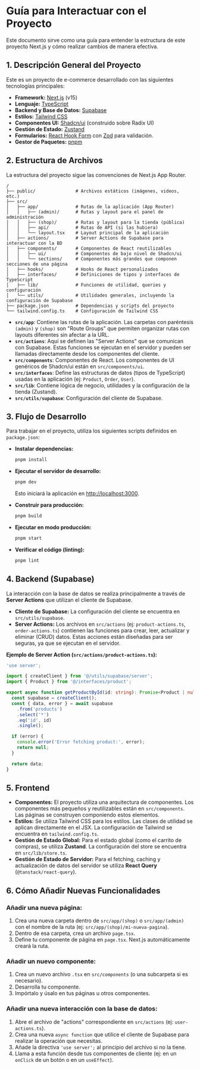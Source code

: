 
# Guía para Interactuar con el Proyecto

Este documento sirve como una guía para entender la estructura de este proyecto Next.js y cómo realizar cambios de manera efectiva.

## 1. Descripción General del Proyecto

Este es un proyecto de e-commerce desarrollado con las siguientes tecnologías principales:

- **Framework:** [Next.js](https://nextjs.org/) (v15)
- **Lenguaje:** [TypeScript](https://www.typescriptlang.org/)
- **Backend y Base de Datos:** [Supabase](https://supabase.io/)
- **Estilos:** [Tailwind CSS](https://tailwindcss.com/)
- **Componentes UI:** [Shadcn/ui](https://ui.shadcn.com/) (construido sobre Radix UI)
- **Gestión de Estado:** [Zustand](https://github.com/pmndrs/zustand)
- **Formularios:** [React Hook Form](https://react-hook-form.com/) con [Zod](https://zod.dev/) para validación.
- **Gestor de Paquetes:** [pnpm](https://pnpm.io/)

## 2. Estructura de Archivos

La estructura del proyecto sigue las convenciones de Next.js App Router.

```
/
├── public/               # Archivos estáticos (imágenes, videos, etc.)
├── src/
│   ├── app/              # Rutas de la aplicación (App Router)
│   │   ├── (admin)/      # Rutas y layout para el panel de administración
│   │   ├── (shop)/       # Rutas y layout para la tienda (pública)
│   │   ├── api/          # Rutas de API (si las hubiera)
│   │   └── layout.tsx    # Layout principal de la aplicación
│   ├── actions/          # Server Actions de Supabase para interactuar con la BD
│   ├── components/       # Componentes de React reutilizables
│   │   ├── ui/           # Componentes de bajo nivel de Shadcn/ui
│   │   └── sections/     # Componentes más grandes que componen secciones de una página
│   ├── hooks/            # Hooks de React personalizados
│   ├── interfaces/       # Definiciones de tipos y interfaces de TypeScript
│   ├── lib/              # Funciones de utilidad, queries y configuración
│   └── utils/            # Utilidades generales, incluyendo la configuración de Supabase
├── package.json          # Dependencias y scripts del proyecto
└── tailwind.config.ts    # Configuración de Tailwind CSS
```

- **`src/app`**: Contiene las rutas de la aplicación. Las carpetas con paréntesis `(admin)` y `(shop)` son "Route Groups" que permiten organizar rutas con layouts diferentes sin afectar a la URL.
- **`src/actions`**: Aquí se definen las "Server Actions" que se comunican con Supabase. Estas funciones se ejecutan en el servidor y pueden ser llamadas directamente desde los componentes del cliente.
- **`src/components`**: Componentes de React. Los componentes de UI genéricos de Shadcn/ui están en `src/components/ui`.
- **`src/interfaces`**: Define las estructuras de datos (tipos de TypeScript) usadas en la aplicación (ej: `Product`, `Order`, `User`).
- **`src/lib`**: Contiene lógica de negocio, utilidades y la configuración de la tienda (Zustand).
- **`src/utils/supabase`**: Configuración del cliente de Supabase.

## 3. Flujo de Desarrollo

Para trabajar en el proyecto, utiliza los siguientes scripts definidos en `package.json`:

- **Instalar dependencias:**
  ```bash
  pnpm install
  ```

- **Ejecutar el servidor de desarrollo:**
  ```bash
  pnpm dev
  ```
  Esto iniciará la aplicación en [http://localhost:3000](http://localhost:3000).

- **Construir para producción:**
  ```bash
  pnpm build
  ```

- **Ejecutar en modo producción:**
  ```bash
  pnpm start
  ```

- **Verificar el código (linting):**
  ```bash
  pnpm lint
  ```

## 4. Backend (Supabase)

La interacción con la base de datos se realiza principalmente a través de **Server Actions** que utilizan el cliente de Supabase.

- **Cliente de Supabase:** La configuración del cliente se encuentra en `src/utils/supabase`.
- **Server Actions:** Los archivos en `src/actions` (ej: `product-actions.ts`, `order-actions.ts`) contienen las funciones para crear, leer, actualizar y eliminar (CRUD) datos. Estas acciones están diseñadas para ser seguras, ya que se ejecutan en el servidor.

**Ejemplo de Server Action (`src/actions/product-actions.ts`):**
```typescript
'use server';

import { createClient } from '@/utils/supabase/server';
import { Product } from '@/interfaces/product';

export async function getProductById(id: string): Promise<Product | null> {
  const supabase = createClient();
  const { data, error } = await supabase
    .from('products')
    .select('*')
    .eq('id', id)
    .single();

  if (error) {
    console.error('Error fetching product:', error);
    return null;
  }

  return data;
}
```

## 5. Frontend

- **Componentes:** El proyecto utiliza una arquitectura de componentes. Los componentes más pequeños y reutilizables están en `src/components`. Las páginas se construyen componiendo estos elementos.
- **Estilos:** Se utiliza Tailwind CSS para los estilos. Las clases de utilidad se aplican directamente en el JSX. La configuración de Tailwind se encuentra en `tailwind.config.ts`.
- **Gestión de Estado Global:** Para el estado global (como el carrito de compras), se utiliza **Zustand**. La configuración del store se encuentra en `src/lib/store.ts`.
- **Gestión de Estado de Servidor:** Para el fetching, caching y actualización de datos del servidor se utiliza **React Query** (`@tanstack/react-query`).

## 6. Cómo Añadir Nuevas Funcionalidades

### Añadir una nueva página:

1.  Crea una nueva carpeta dentro de `src/app/(shop)` o `src/app/(admin)` con el nombre de la ruta (ej: `src/app/(shop)/mi-nueva-pagina`).
2.  Dentro de esa carpeta, crea un archivo `page.tsx`.
3.  Define tu componente de página en `page.tsx`. Next.js automáticamente creará la ruta.

### Añadir un nuevo componente:

1.  Crea un nuevo archivo `.tsx` en `src/components` (o una subcarpeta si es necesario).
2.  Desarrolla tu componente.
3.  Impórtalo y úsalo en tus páginas u otros componentes.

### Añadir una nueva interacción con la base de datos:

1.  Abre el archivo de "actions" correspondiente en `src/actions` (ej: `user-actions.ts`).
2.  Crea una nueva `async function` que utilice el cliente de Supabase para realizar la operación que necesitas.
3.  Añade la directiva `'use server';` al principio del archivo si no la tiene.
4.  Llama a esta función desde tus componentes de cliente (ej: en un `onClick` de un botón o en un `useEffect`).
